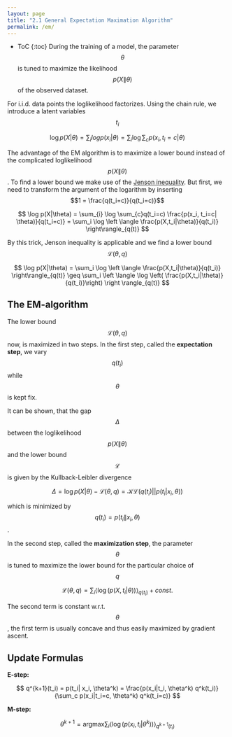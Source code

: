 ```yaml
---
layout: page
title: "2.1 General Expectation Maximation Algorithm"
permalink: /em/
---
```

* ToC
{:toc}
During the training of a model, the parameter $$\theta$$ is tuned to maximize the likelihood $$p(X\|\theta)$$ of the observed dataset.

For i.i.d. data points the loglikelihood factorizes. Using the chain rule, we introduce a latent variables $$t_i$$

$$
    \log p(X|\theta) = \sum_i log p(x_i|\theta) = \sum_{i} \log \sum_{c}p(x_i, t_i=c| \theta)
$$

The advantage of the EM algorithm is to maximize a lower bound instead of the complicated loglikelihood $$p(X\|\theta)$$. To find a lower bound we make use of the [Jenson inequality](https://en.wikipedia.org/wiki/Jensen%27s_inequality). But first, we need to transform the argument of the logarithm by inserting $$1 = \frac{q(t_i=c)}{q(t_i=c)}$$

$$
    \log p(X|\theta) = \sum_{i} \log \sum_{c}q(t_i=c) \frac{p(x_i, t_i=c| \theta)}{q(t_i=c)} = \sum_i \log \left \langle \frac{p(X,t_i|\theta)}{q(t_i)} \right\rangle_{q(t)}
$$

By this trick, Jenson inequality is applicable and we find a lower bound $$\mathcal L(\theta, q)$$

$$
    \log p(X|\theta) = \sum_i \log \left \langle \frac{p(X,t_i|\theta)}{q(t_i)} \right\rangle_{q(t)} \geq \sum_i \left \langle \log \left( \frac{p(X,t_i|\theta)}{q(t_i)}\right) \right \rangle_{q(t)}
$$

## The EM-algorithm

The lower bound $$\mathcal L (\theta, q)$$ now, is maximized in two steps. In the first step, called the **expectation step**,  we vary $$q(t_i)$$ while $$\theta$$ is kept fix. 

It can be shown, that the gap $$\Delta$$ between the loglikelihood $$p(X\|\theta)$$ and the lower bound $$\mathcal L$$ is given by the Kullback-Leibler divergence

$$
    \Delta = \log p(X|\theta) - \mathcal L(\theta, q) = \mathcal{KL}\left(q(t_i) || p(t_i| x_i, \theta)\right)
$$

which is minimized by $$q(t_i) = p(t_i\| x_i, \theta)$$.

In the second step, called the **maximization step**, the parameter $$\theta$$ is tuned to maximize the lower bound for the particular choice of $$q$$

$$
    \mathcal L(\theta, q) = \sum_i \langle \log \left(p(X,t_i|\theta)\right)\rangle_{q(t_i)} + const.
$$

The second term is constant w.r.t. $$\theta$$, the first term is usually concave and thus easily maximized by gradient ascent.

## Update Formulas

**E-step:**

$$
    q^{k+1}(t_i) = p(t_i| x_i, \theta^k) = \frac{p(x_i|t_i, \theta^k) q^k(t_i)}{\sum_c p(x_i|t_i=c, \theta^k) q^k(t_i=c)}
$$

**M-step:**

$$
    \theta^{k+1} = \text{argmax} \sum_i \langle \log \left(p(x_i,t_i|\theta^k)\right)\rangle_{q^{k+1}(t_i)}
$$

